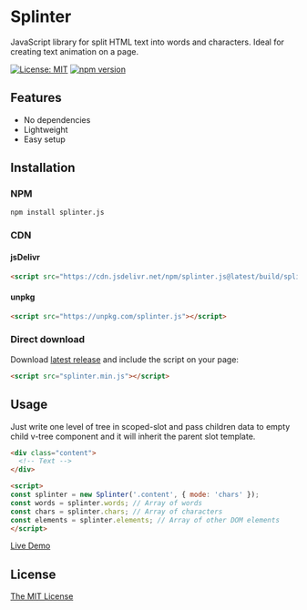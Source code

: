 # Splinter
JavaScript library for split HTML text into words and characters.
Ideal for creating text animation on a page.

[![License: MIT](https://img.shields.io/github/license/XAHTEP26/splinter.js.svg)](LICENSE)
[![npm version](https://img.shields.io/npm/v/splinter.js.svg)](https://www.npmjs.com/package/splinter.js)

## Features
- No dependencies
- Lightweight
- Easy setup

## Installation

### NPM

```
npm install splinter.js
```

### CDN
#### jsDelivr
```html
<script src="https://cdn.jsdelivr.net/npm/splinter.js@latest/build/splinter.min.js"></script>
```

#### unpkg
```html
<script src="https://unpkg.com/splinter.js"></script>
```

### Direct download
Download [latest release](https://github.com/XAHTEP26/splinter.js/releases/latest) and include the script on your page:
```html
<script src="splinter.min.js"></script>
```

## Usage

Just write one level of tree in scoped-slot and pass children data to empty child v-tree component and it will inherit the parent slot template.

```html
<div class="content">
  <!-- Text -->
</div>

<script>
const splinter = new Splinter('.content', { mode: 'chars' });
const words = splinter.words; // Array of words
const chars = splinter.chars; // Array of characters
const elements = splinter.elements; // Array of other DOM elements
</script>
```

[Live Demo](https://codepen.io/XAHTEP26/pen/GwEqZw)

## License
[The MIT License](LICENSE)
